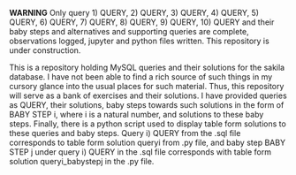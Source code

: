 **WARNING**
Only query 1) QUERY, 2) QUERY, 3) QUERY, 4) QUERY, 5) QUERY, 6) QUERY, 7) QUERY, 8) QUERY, 9) QUERY, 10) QUERY and their baby steps and alternatives and supporting queries are complete, observations logged, jupyter and python files written. This repository is under construction.

This is a repository holding MySQL queries and their solutions for the sakila database. I have not been able to find a rich source of such things in my cursory glance into the usual places for such material. Thus, this repository will serve as a bank of exercises and their solutions. I have provided queries as QUERY, their solutions, baby steps towards such solutions in the form of BABY STEP i, where i is a natural number, and solutions to these baby steps. Finally, there is a python script used to display table form solutions to these queries and baby steps. Query i) QUERY from the .sql file corresponds to table form solution queryi from .py file, and baby step BABY STEP j under query i) QUERY in the .sql file corresponds with table form solution queryi_babystepj in the .py file.  

